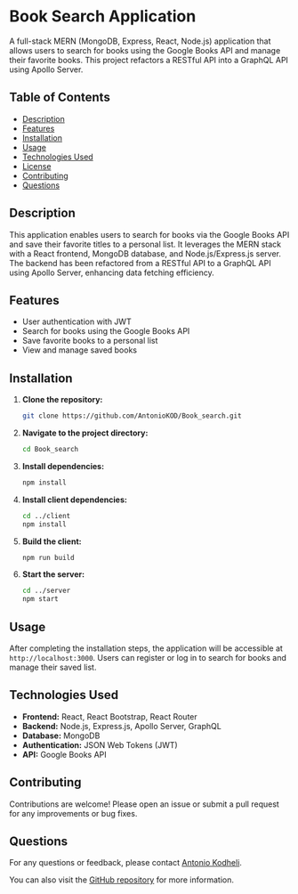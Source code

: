# Book Search Application

A full-stack MERN (MongoDB, Express, React, Node.js) application that allows users to search for books using the Google Books API and manage their favorite books. This project refactors a RESTful API into a GraphQL API using Apollo Server.

## Table of Contents

- [Description](#description)
- [Features](#features)
- [Installation](#installation)
- [Usage](#usage)
- [Technologies Used](#technologies-used)
- [License](#license)
- [Contributing](#contributing)
- [Questions](#questions)

## Description

This application enables users to search for books via the Google Books API and save their favorite titles to a personal list. It leverages the MERN stack with a React frontend, MongoDB database, and Node.js/Express.js server. The backend has been refactored from a RESTful API to a GraphQL API using Apollo Server, enhancing data fetching efficiency.

## Features

- User authentication with JWT
- Search for books using the Google Books API
- Save favorite books to a personal list
- View and manage saved books

## Installation

1. **Clone the repository:**
   ```bash
   git clone https://github.com/AntonioKOD/Book_search.git
   ```

2. **Navigate to the project directory:**
   ```bash
   cd Book_search
   ```

3. **Install dependencies:**
   ```bash
   npm install
   ```

4. **Install client dependencies:**
   ```bash
   cd ../client
   npm install
   ```

5. **Build the client:**
   ```bash
   npm run build
   ```

6. **Start the server:**
   ```bash
   cd ../server
   npm start
   ```

## Usage

After completing the installation steps, the application will be accessible at `http://localhost:3000`. Users can register or log in to search for books and manage their saved list.

## Technologies Used

- **Frontend:** React, React Bootstrap, React Router
- **Backend:** Node.js, Express.js, Apollo Server, GraphQL
- **Database:** MongoDB
- **Authentication:** JSON Web Tokens (JWT)
- **API:** Google Books API


## Contributing

Contributions are welcome! Please open an issue or submit a pull request for any improvements or bug fixes.

## Questions

For any questions or feedback, please contact [Antonio Kodheli](mailto:antonio_kodheli@icloud.com).

You can also visit the [GitHub repository](https://github.com/AntonioKOD/Book_search) for more information.

